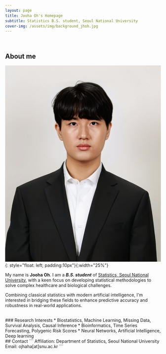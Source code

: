 ```yaml
---
layout: page
title: Jooha Oh's Homepage
subtitle: Statistics B.S. student, Seoul National University
cover-img: /assets/img/background_jhoh.jpg
---
```


<br/>

## About me

![image](/assets/img/image_jooha_oh.jpg){: style="float: left; padding:10px"}{:width="25%"}

My name is **Jooha Oh**. I am a **_B.S. student_**  of [Statistics, Seoul National University](https://stat.snu.ac.kr), with a keen focus on developing statistical methodologies to solve complex healthcare and biological challenges. 

Combining classical statistics with modern artificial intelligence, I'm interested in bridging these fields to enhance predictive accuracy and robustness in real-world applications.

<br/>
### Research Interests
* Biostatistics, Machine Learning, Missing Data, Survival Analysis, Causal Inference
* Bioinformatics, Time Series Forecasting, Polygenic Risk Scores
* Neural Networks, Artificial Intelligence, Deep learning

<br/>
## Contact
```
Affiliation: Department of Statistics, Seoul National University
Email: ojhaha[at]snu.ac.kr
```
